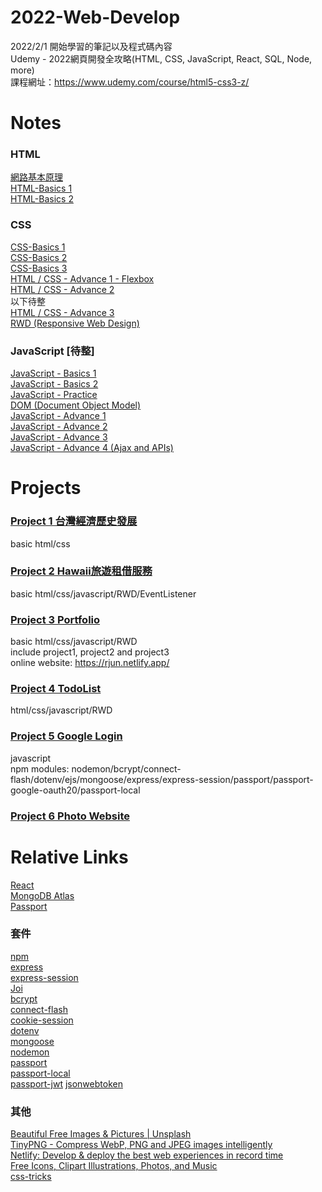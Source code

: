# 2022-Web-Develop
2022/2/1 開始學習的筆記以及程式碼內容  
Udemy - 2022網頁開發全攻略(HTML, CSS, JavaScript, React, SQL, Node, more)  
課程網址：https://www.udemy.com/course/html5-css3-z/

# Notes
### HTML
[網路基本原理](https://github.com/xxrjun/2022-Web-Develop/blob/main/notes/html/HTML/%E7%B6%B2%E8%B7%AF%E5%9F%BA%E6%9C%AC%E5%8E%9F%E7%90%86.md)  
[HTML-Basics 1](https://github.com/xxrjun/2022-Web-Develop/blob/main/notes/html/HTML/HTML-Basics%201.md)  
[HTML-Basics 2](https://github.com/xxrjun/2022-Web-Develop/blob/main/notes/html/HTML/HTML-Basics%202.md)
### CSS
[CSS-Basics 1](https://github.com/xxrjun/2022-Web-Develop/blob/main/notes/css/CSS/CSS-Basics%201.md)  
[CSS-Basics 2](https://github.com/xxrjun/2022-Web-Develop/blob/main/notes/css/CSS/CSS-Basics%202.md)  
[CSS-Basics 3](https://github.com/xxrjun/2022-Web-Develop/blob/main/notes/css/CSS/CSS-Basics%203.md)  
[HTML / CSS - Advance 1 - Flexbox](https://github.com/xxrjun/2022-Web-Develop/blob/main/notes/css/CSS/HTML%20CSS%20-%20Advance%201%20-%20Flexbox.md)  
[HTML / CSS - Advance 2](https://github.com/xxrjun/2022-Web-Develop/blob/main/notes/css/CSS/HTML%20CSS%20-%20Advance%202.md)   
以下待整  
[HTML / CSS - Advance 3](https://github.com/xxrjun/2022-Web-Develop/blob/main/notes/css/CSS/HTML%20CSS%20-%20Advance%203.md)   
[RWD (Responsive Web Design)](https://github.com/xxrjun/2022-Web-Develop/blob/main/notes/css/CSS/RWD%20(Responsive%20Web%20Design).md)  
### JavaScript [待整]
[JavaScript - Basics 1](https://github.com/xxrjun/2022-Web-Develop/blob/main/notes/javascript/JavaScript/JavaScript%20-%20Basics%201.md)      
[JavaScript - Basics 2](https://github.com/xxrjun/2022-Web-Develop/blob/main/notes/javascript/JavaScript/JavaScript%20-%20Basics%202.md)        
[JavaScript - Practice](https://github.com/xxrjun/2022-Web-Develop/blob/main/notes/javascript/JavaScript/JavaScript%20-%20Practice.md)        
[DOM (Document Object Model)](https://github.com/xxrjun/2022-Web-Develop/blob/main/notes/javascript/JavaScript/DOM%20(Document%20Object%20Model).md)  
[JavaScript - Advance 1](https://github.com/xxrjun/2022-Web-Develop/blob/main/notes/javascript/JavaScript/JavaScript%20-%20Advance%201.md)    
[JavaScript - Advance 2](https://github.com/xxrjun/2022-Web-Develop/blob/main/notes/javascript/JavaScript/JavaScript%20-%20Advance%202.md)     
[JavaScript - Advance 3](https://github.com/xxrjun/2022-Web-Develop/blob/main/notes/javascript/JavaScript/JavaScript%20-%20Advance%203.md)    
[JavaScript - Advance 4 (Ajax and APIs)](https://github.com/xxrjun/2022-Web-Develop/blob/main/notes/javascript/JavaScript/JavaScript%20-%20Advance%204%20(Ajax%20and%20APIs).md)  
# Projects
### [Project 1 台灣經濟歷史發展](https://github.com/xxrjun/2022-Web-Develop/tree/main/Project1_%E5%8F%B0%E7%81%A3%E7%B6%93%E6%BF%9F%E6%AD%B7%E5%8F%B2%E7%99%BC%E5%B1%95)
basic html/css
### [Project 2 Hawaii旅遊租借服務](https://github.com/xxrjun/2022-Web-Develop/tree/main/Project2_Hawaii%E6%97%85%E9%81%8A%E7%A7%9F%E5%80%9F%E6%9C%8D%E5%8B%99)
basic html/css/javascript/RWD/EventListener
### [Project 3 Portfolio](https://github.com/xxrjun/2022-Web-Develop/tree/main/Project3_Portfolio)
basic html/css/javascript/RWD  
include project1, project2 and project3   
online website: https://rjun.netlify.app/
### [Project 4 TodoList](https://github.com/xxrjun/2022-Web-Develop/tree/main/Project4_TodoList)
html/css/javascript/RWD
### [Project 5 Google Login](https://github.com/xxrjun/2022-Web-Develop/tree/main/Project5_GoogleLogin)
javascript  
npm modules: nodemon/bcrypt/connect-flash/dotenv/ejs/mongoose/express/express-session/passport/passport-google-oauth20/passport-local
### [Project 6 Photo Website](https://github.com/xxrjun/react-photo-website/tree/master)

# Relative Links
[React](https://reactjs.org/)      
[MongoDB Atlas](https://www.mongodb.com/cloud/atlas/register)   
[Passport](https://www.passportjs.org/docs/)	  
### 套件
[npm](https://www.npmjs.com/)	  
[express](https://www.npmjs.com/package/express)		
[express-session](https://www.npmjs.com/package/express-session)		
[Joi](https://joi.dev/api/?v=17.6.0)	
[bcrypt](https://www.npmjs.com/package/bcrypt)		
[connect-flash](https://www.npmjs.com/package/connect-flash)		
[cookie-session](https://www.npmjs.com/package/cookie-session)		
[dotenv](https://www.npmjs.com/package/dotenv)		
[mongoose](https://www.npmjs.com/package/mongoose)	
[nodemon](https://www.npmjs.com/package/nodemon)		
[passport](https://www.npmjs.com/package/passport)	
[passport-local](https://www.npmjs.com/package/passport-local)	
[passport-jwt](https://www.npmjs.com/package/passport-jwt)
[jsonwebtoken](https://www.npmjs.com/package/jsonwebtoken)				
### 其他
[Beautiful Free Images & Pictures | Unsplash](https://unsplash.com/)	  
[TinyPNG - Compress WebP, PNG and JPEG images intelligently](https://tinypng.com/)	    
[Netlify: Develop & deploy the best web experiences in record time](https://www.netlify.com/)	  
[Free Icons, Clipart Illustrations, Photos, and Music](https://icons8.com/)  
[css-tricks](https://css-tricks.com/)	  